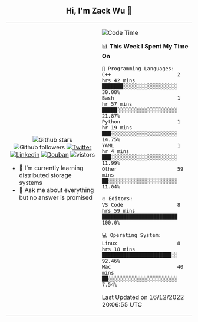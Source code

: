 <h2 align="center"> Hi, I'm Zack Wu 👋 </h2>

<table>
    <tr>
        <td valign="center" width="50%">
            <p align="center">
              <img src="https://img.shields.io/github/stars/izackwu?style=social" alt="Github stars" />
              <img src="https://img.shields.io/github/followers/izackwu?style=social" alt="Github followers" />
              <a href="https://twitter.com/_zackwu"><img src="https://img.shields.io/badge/@__zackwu-1DA1F2?style=flat&logo=Twitter&logoColor=white" alt="Twitter"/></a>
              <a href="https://www.linkedin.com/in/izackwu/?locale=en_US"><img src="https://img.shields.io/badge/@izackwu-0073b1?style=flat&logo=LinkedIn&logoColor=white" alt="Linkedin" /></a>
              <a href="https://www.douban.com/people/keith1"><img src="https://img.shields.io/badge/@keith1-007722?style=flat&logo=Douban&logoColor=white" alt="Douban" /></a>
              <img src="https://visitor-badge.glitch.me/badge?page_id=keithnull" alt="vistors" />
            </p>
            <ul>
                <li>🌱 I’m currently learning distributed storage systems</li>
                <li>💬 Ask me about everything but no answer is promised</li>
            </ul>
        </td>
       <td valign="top" width="50%">
    
<!--START_SECTION:waka-->
![Code Time](http://img.shields.io/badge/Code%20Time-2%2C198%20hrs%2041%20mins-blue)

📊 **This Week I Spent My Time On** 

```text
💬 Programming Languages: 
C++                      2 hrs 42 mins       ███████░░░░░░░░░░░░░░░░░░   30.08% 
Bash                     1 hr 57 mins        █████░░░░░░░░░░░░░░░░░░░░   21.87% 
Python                   1 hr 19 mins        ███░░░░░░░░░░░░░░░░░░░░░░   14.75% 
YAML                     1 hr 4 mins         ███░░░░░░░░░░░░░░░░░░░░░░   11.99% 
Other                    59 mins             ██░░░░░░░░░░░░░░░░░░░░░░░   11.04%

🔥 Editors: 
VS Code                  8 hrs 59 mins       █████████████████████████   100.0%

💻 Operating System: 
Linux                    8 hrs 18 mins       ███████████████████████░░   92.46% 
Mac                      40 mins             ██░░░░░░░░░░░░░░░░░░░░░░░   7.54%

```


 Last Updated on 16/12/2022 20:06:55 UTC
<!--END_SECTION:waka-->
</td></tr>
</table>


